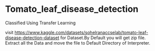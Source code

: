 # Tomato_leaf_disease_detection
Classified Using Transfer Learning

visit https://www.kaggle.com/datasets/sohelranaccselab/tomato-leaf-disease-detection-dataset for Dataset.By Default you will get zip file.
Extract all the Data and move the file to Default Directory of Interpreter.
